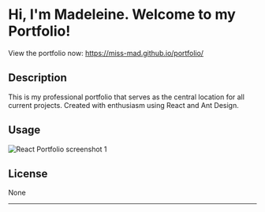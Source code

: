 # Hi, I'm Madeleine. Welcome to my Portfolio!

View the portfolio now: https://miss-mad.github.io/portfolio/

## Description

This is my professional portfolio that serves as the central location for all current projects. Created with enthusiasm using React and Ant Design.

## Usage

![React Portfolio screenshot 1](../miss-mad-portfolio/src/components/assets/portfolio_screenshots/react_portfolio_screenshot5.png)

## License

None

---
